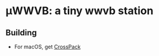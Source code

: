 # &mu;WWVB: a tiny wwvb station

## Building

* For macOS, get
  [CrossPack](https://www.obdev.at/products/crosspack/index.html)
